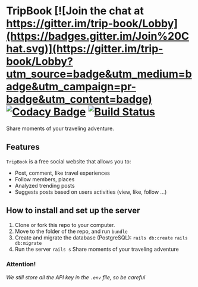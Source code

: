 # TripBook [![Join the chat at https://gitter.im/trip-book/Lobby](https://badges.gitter.im/Join%20Chat.svg)](https://gitter.im/trip-book/Lobby?utm_source=badge&utm_medium=badge&utm_campaign=pr-badge&utm_content=badge) [![Codacy Badge](https://api.codacy.com/project/badge/Grade/fa6ed274757d43ada786a6d241a41fc7)](https://www.codacy.com/app/truongnmt/tripbook?utm_source=github.com&amp;utm_medium=referral&amp;utm_content=ookikutto/tripbook&amp;utm_campaign=Badge_Grade) [![Build Status](https://travis-ci.org/ookikutto/tripbook.svg?branch=master)](https://travis-ci.org/ookikutto/tripbook)
Share moments of your traveling adventure.

## Features
`TripBook` is a free social website that allows you to:
- Post, comment, like travel experiences
- Follow members, places
- Analyzed trending posts
- Suggests posts based on users activities (view, like, follow ...)

## How to install and set up the server
1. Clone or fork this repo to your computer.
2. Move to the folder of the repo, and run `bundle`
3. Create and migrate the database (PostgreSQL):
`rails db:create`
`rails db:migrate`
4. Run the server `rails s`
Share moments of your traveling adventure
### Attention!
_We still store all the API key in the `.env` file, so be careful_
